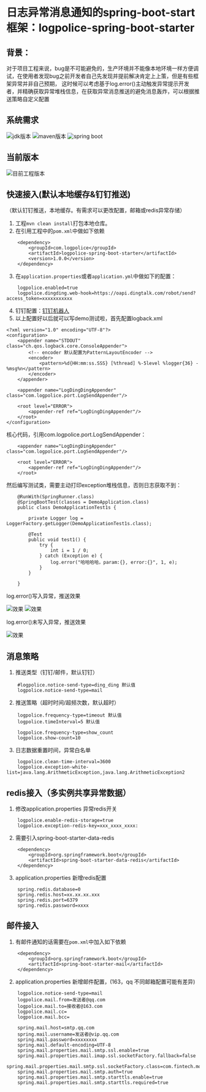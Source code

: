 # 日志异常消息通知的spring-boot-start框架：logpolice-spring-boot-starter


## 背景：

对于项目工程来说，bug是不可能避免的，生产环境并不能像本地环境一样方便调试，在使用者发现bug之前开发者自己先发现并提前解决肯定上上策，但是有些框架异常并非自己预期，
这时候可以考虑基于log.error()主动触发异常提示开发者，并精确获取异常堆栈信息，在获取异常消息推送的避免消息轰炸，可以根据推送策略自定义配置



## 系统需求

![jdk版本](https://img.shields.io/badge/java-1.8%2B-red.svg?style=for-the-badge&logo=appveyor)
![maven版本](https://img.shields.io/badge/maven-3.2.5%2B-red.svg?style=for-the-badge&logo=appveyor)
![spring boot](https://img.shields.io/badge/spring%20boot-2.0.3.RELEASE%2B-red.svg?style=for-the-badge&logo=appveyor)

## 当前版本

![目前工程版本](https://img.shields.io/badge/version-1.0.0-green.svg?style=for-the-badge&logo=appveyor)


## 快速接入(默认本地缓存&钉钉推送)
（默认钉钉推送，本地缓存。有需求可以更改配置，邮箱或redis异常存储）
1. 工程``mvn clean install``打包本地仓库。
2. 在引用工程中的``pom.xml``中做如下依赖
```
    <dependency>
        <groupId>com.logpolice</groupId>
        <artifactId>logpolice-spring-boot-starter</artifactId>
        <version>1.0.0</version>
    </dependency>

```
3. 在``application.properties``或者``application.yml``中做如下的配置：
```
    logpolice.enabled=true
    logpolice.dingding.web-hook=https://oapi.dingtalk.com/robot/send?access_token=xxxxxxxxxxx

```
4. 钉钉配置：[钉钉机器人](https://open-doc.dingtalk.com/microapp/serverapi2/krgddi "自定义机器人")
5. 以上配置好以后就可以写demo测试啦，首先配置logback.xml
```
<?xml version="1.0" encoding="UTF-8"?>
<configuration>
    <appender name="STDOUT" class="ch.qos.logback.core.ConsoleAppender">
        <!-- encoder 默认配置为PatternLayoutEncoder -->
        <encoder>
            <pattern>%d{HH:mm:ss.SSS} [%thread] %-5level %logger{36} - %msg%n</pattern>
        </encoder>
    </appender>

    <appender name="LogDingDingAppender" class="com.logpolice.port.LogSendAppender"/>

    <root level="ERROR">
        <appender-ref ref="LogDingDingAppender"/>
    </root>
</configuration>
```
核心代码，引用com.logpolice.port.LogSendAppender：
```
    <appender name="LogDingDingAppender" class="com.logpolice.port.LogSendAppender"/>

    <root level="ERROR">
        <appender-ref ref="LogDingDingAppender"/>
    </root>
```
然后编写测试类，需要主动打印exception堆栈信息，否则日志获取不到：
```
    @RunWith(SpringRunner.class)
    @SpringBootTest(classes = DemoApplication.class)
    public class DemoApplicationTest1s {
    
        private Logger log = LoggerFactory.getLogger(DemoApplicationTest1s.class);
    
        @Test
        public void test1() {
            try {
                int i = 1 / 0;
            } catch (Exception e) {
                log.error("哈哈哈哈，param:{}, error:{}", 1, e);
            }
        }
    
    }
```
log.error()写入异常，推送效果

![效果](/src/main/resources/微信截图_20190916162148.png)
![效果](/src/main/resources/微信截图_20190916162204.png)

log.error()未写入异常，推送效果

![效果](/src/main/resources/微信截图_20190916163218.png)


## 消息策略
1. 推送类型（钉钉/邮件，默认钉钉）
```
    #logpolice.notice-send-type=ding_ding 默认值
    logpolice.notice-send-type=mail
```

2. 推送策略（超时时间/超频次数，默认超时）
```
    logpolice.frequency-type=timeout 默认值
    logpolice.timeInterval=5 默认值
```
```
    logpolice.frequency-type=show_count
    logpolice.show-count=10
```

3. 日志数据重置时间，异常白名单
```
    logpolice.clean-time-interval=3600
    logpolice.exception-white-list=java.lang.ArithmeticException,java.lang.ArithmeticException2
```


## redis接入（多实例共享异常数据）
1. 修改application.properties 异常redis开关
```
    logpolice.enable-redis-storage=true
    logpolice.exception-redis-key=xxx_xxxx_xxxx:
```
2. 需要引入spring-boot-starter-data-redis
```
    <dependency>
        <groupId>org.springframework.boot</groupId>
        <artifactId>spring-boot-starter-data-redis</artifactId>
    </dependency>
```
3. application.properties 新增redis配置
 ```
     spring.redis.database=0
     spring.redis.host=xx.xx.xx.xxx
     spring.redis.port=6379
     spring.redis.password=xxxx
 ```


## 邮件接入
1. 有邮件通知的话需要在``pom.xml``中加入如下依赖
```
    <dependency>
        <groupId>org.springframework.boot</groupId>
        <artifactId>spring-boot-starter-mail</artifactId>
    </dependency>
```
2. application.properties 新增邮件配置，(163，qq 不同邮箱配置可能有差异)
```
    logpolice.notice-send-type=mail
    logpolice.mail.from=发送者@qq.com
    logpolice.mail.to=接收者@163.com
    logpolice.mail.cc=
    logpolice.mail.bcc=
    
    spring.mail.host=smtp.qq.com
    spring.mail.username=发送者@vip.qq.com
    spring.mail.password=xxxxxxxx
    spring.mail.default-encoding=UTF-8
    spring.mail.properties.mail.smtp.ssl.enable=true
    spring.mail.properties.mail.imap.ssl.socketFactory.fallback=false
    spring.mail.properties.mail.smtp.ssl.socketFactory.class=com.fintech.modules.base.util.mail.MailSSLSocketFactory
    spring.mail.properties.mail.smtp.auth=true
    spring.mail.properties.mail.smtp.starttls.enable=true
    spring.mail.properties.mail.smtp.starttls.required=true
```